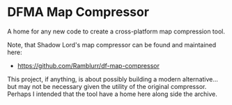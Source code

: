 # DFMA Map Compressor

A home for any new code to create a cross-platform map compression tool.

Note, that Shadow Lord's map compressor can be found and maintained here:
- https://github.com/Ramblurr/df-map-compressor

This project, if anything, is about possibly building a modern alternative... but may not be necessary given the utility of the original compressor. Perhaps I intended that the tool have a home here along side the archive.
